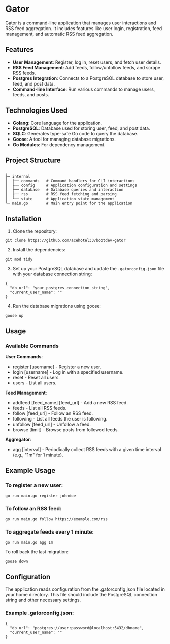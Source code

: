 # Gator

Gator is a command-line application that manages user interactions and RSS feed aggregation. It includes features like user login, registration, feed management, and automatic RSS feed aggregation.

## Features

- **User Management**: Register, log in, reset users, and fetch user details.
- **RSS Feed Management**: Add feeds, follow/unfollow feeds, and scrape RSS feeds.
- **Postgres Integration**: Connects to a PostgreSQL database to store user, feed, and post data.
- **Command-line Interface**: Run various commands to manage users, feeds, and posts.

## Technologies Used

- **Golang**: Core language for the application.
- **PostgreSQL**: Database used for storing user, feed, and post data.
- **SQLC**: Generates type-safe Go code to query the database.
- **Goose**: A tool for managing database migrations.
- **Go Modules**: For dependency management.

## Project Structure
```
.
├─ internal 
│  ├── commands   # Command handlers for CLI interactions 
│  ├── config     # Application configuration and settings 
│  ├── database   # Database queries and interaction 
│  ├── rss        # RSS feed fetching and parsing 
│  └── state      # Application state management 
└─ main.go        # Main entry point for the application
```

## Installation

1. Clone the repository:
```
git clone https://github.com/acehotel33/bootdev-gator
```
2. Install the dependencies:
```
git mod tidy
```
3. Set up your PostgreSQL database and update the ```.gatorconfig.json``` file with your database connection string:
```
{
  "db_url": "your_postgres_connection_string",
  "current_user_name": ""
}
```
4. Run the database migrations using goose:
```
goose up
```
## Usage

### Available Commands
**User Commands**:

* register [username] - Register a new user.
* login [username] - Log in with a specified username.
* reset - Reset all users.
* users - List all users.

**Feed Management**:

* addfeed [feed_name] [feed_url] - Add a new RSS feed.
* feeds - List all RSS feeds.
* follow [feed_url] - Follow an RSS feed.
* following - List all feeds the user is following.
* unfollow [feed_url] - Unfollow a feed.
* browse [limit] - Browse posts from followed feeds.

**Aggregator**:

* agg [interval] - Periodically collect RSS feeds with a given time interval (e.g., "1m" for 1 minute).

## Example Usage

### To register a new user:
```
go run main.go register johndoe
```
### To follow an RSS feed:
```
go run main.go follow https://example.com/rss
```
### To aggregate feeds every 1 minute:
```
go run main.go agg 1m
```
To roll back the last migration:
```
goose down
```
## Configuration
The application reads configuration from the .gatorconfig.json file located in your home directory. This file should include the PostgreSQL connection string and other necessary settings.

### Example .gatorconfig.json:
```
{
  "db_url": "postgres://user:password@localhost:5432/dbname",
  "current_user_name": ""
}
```
